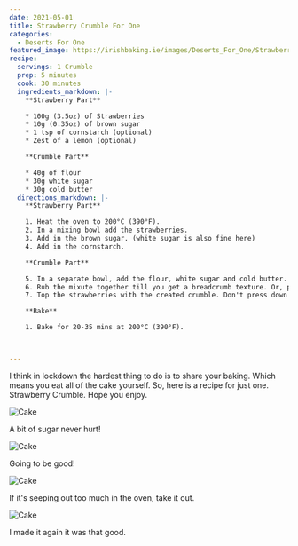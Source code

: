 ```yaml
---
date: 2021-05-01
title: Strawberry Crumble For One
categories:
  - Deserts For One
featured_image: https://irishbaking.ie/images/Deserts_For_One/Strawberry_Crumble/Image_1.jpg
recipe:
  servings: 1 Crumble
  prep: 5 minutes
  cook: 30 minutes
  ingredients_markdown: |-
    **Strawberry Part**

    * 100g (3.5oz) of Strawberries
    * 10g (0.35oz) of brown sugar
    * 1 tsp of cornstarch (optional)
    * Zest of a lemon (optional)

    **Crumble Part**

    * 40g of flour
    * 30g white sugar
    * 30g cold butter
  directions_markdown: |-
    **Strawberry Part**

    1. Heat the oven to 200°C (390°F).
    2. In a mixing bowl add the strawberries.
    3. Add in the brown sugar. (white sugar is also fine here)
    4. Add in the cornstarch.

    **Crumble Part**

    5. In a separate bowl, add the flour, white sugar and cold butter.
    6. Rub the mixute together till you get a breadcrumb texture. Or, pop it into the food processor to mix it well.
    7. Top the strawberries with the created crumble. Don't press down on the crumble, you want some air flowing.

    **Bake**

    1. Bake for 20-35 mins at 200°C (390°F).



---
```

I think in lockdown the hardest thing to do is to share your baking. Which means you eat all of the cake yourself. So, here is a recipe for just one. Strawberry Crumble. Hope you enjoy.

![Cake](https://irishbaking.ie/images/Deserts_For_One/Strawberry_Crumble/Image_2.jpg)

A bit of sugar never hurt!

![Cake](https://irishbaking.ie/images/Deserts_For_One/Strawberry_Crumble/Image_3.jpg)

Going to be good!

![Cake](https://irishbaking.ie/images/Deserts_For_One/Strawberry_Crumble/Image_4.jpg)

If it's seeping out too much in the oven, take it out.

![Cake](https://irishbaking.ie/images/Deserts_For_One/Strawberry_Crumble/Image_5.jpg)

I made it again it was that good.
